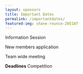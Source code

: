 ```yaml
---
layout: sponsors
title: Important Dates
permalink: /importantdates/
featured-img: shane-rounce-205187
---
```


Information Session

New members application

Team wide meeting

**Deadlines**
Competition
